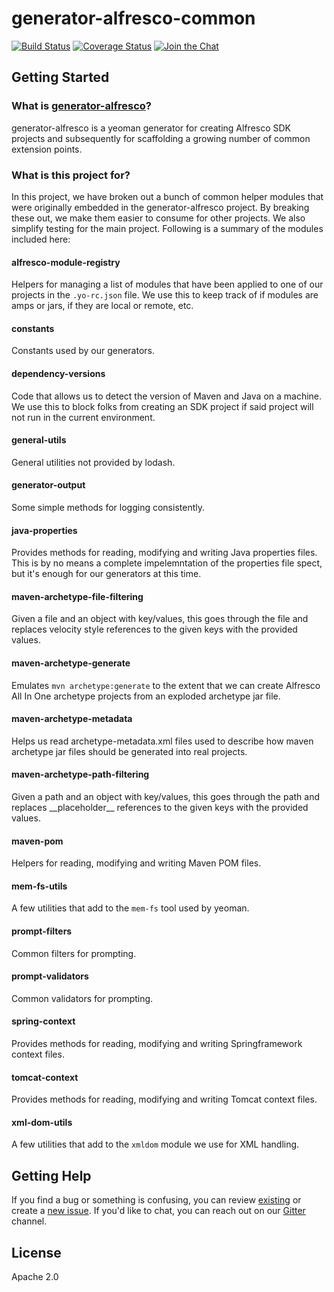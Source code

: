 # generator-alfresco-common

[![Build Status][travis-image]][travis-url] [![Coverage Status][codecov-image]][codecov-url] [![Join the Chat][gitter-image]][gitter-url]

## Getting Started

### What is [generator-alfresco](https://github.com/binduwavell/generator-alfresco)?

generator-alfresco is a yeoman generator for creating Alfresco SDK projects and subsequently for scaffolding a growing number of common extension points.

### What is this project for?

In this project, we have broken out a bunch of common helper modules that were originally embedded in the generator-alfresco project. By breaking these out, we make them easier to consume for other projects. We also simplify testing for the main project. Following is a summary of the modules included here:

#### alfresco-module-registry

Helpers for managing a list of modules that have been applied to one of our projects in the `.yo-rc.json` file. We use this to keep track of if modules are amps or jars, if they are local or remote, etc.

#### constants

Constants used by our generators.

#### dependency-versions

Code that allows us to detect the version of Maven and Java on a machine. We use this to block folks from creating an SDK project if said project will not run in the current environment.

#### general-utils

General utilities not provided by lodash.

#### generator-output

Some simple methods for logging consistently.

#### java-properties

Provides methods for reading, modifying and writing Java properties files. This is by no means a complete impelemntation of the properties file spect, but it's enough for our generators at this time.

#### maven-archetype-file-filtering

Given a file and an object with key/values, this goes through the file and replaces velocity style references to the given keys with the provided values.

#### maven-archetype-generate

Emulates `mvn archetype:generate` to the extent that we can create Alfresco All In One archetype projects from an exploded archetype jar file.

#### maven-archetype-metadata

Helps us read archetype-metadata.xml files used to describe how maven archetype jar files should be generated into real projects.

#### maven-archetype-path-filtering

Given a path and an object with key/values, this goes through the path and replaces \_\_placeholder\_\_ references to the given keys with the provided values.

#### maven-pom

Helpers for reading, modifying and writing Maven POM files.

#### mem-fs-utils

A few utilities that add to the `mem-fs` tool used by yeoman.

#### prompt-filters

Common filters for prompting.

#### prompt-validators

Common validators for prompting.

#### spring-context

Provides methods for reading, modifying and writing Springframework context files.

#### tomcat-context

Provides methods for reading, modifying and writing Tomcat context files.

#### xml-dom-utils

A few utilities that add to the `xmldom` module we use for XML handling.

## Getting Help

If you find a bug or something is confusing, you can review [existing](https://github.com/binduwavell/generator-alfresco/issues) or create a [new issue](https://github.com/binduwavell/generator-alfresco/issues/new). If you'd like to chat, you can reach out on our [Gitter](https://gitter.im/binduwavell/generator-alfresco) channel.

## License

Apache 2.0

[travis-image]: https://img.shields.io/travis/binduwavell/generator-alfresco-common/master.svg
[travis-url]: https://travis-ci.org/binduwavell/generator-alfresco-common
[codecov-image]: https://codecov.io/github/binduwavell/generator-alfresco-common/coverage.svg?branch=master
[codecov-url]: https://codecov.io/github/binduwavell/generator-alfresco-common?branch=master
[coveralls-image]: https://coveralls.io/repos/binduwavell/generator-alfresco-common/badge.svg?branch=master&service=github
[coveralls-url]: https://coveralls.io/github/binduwavell/generator-alfresco-common?branch=master
[gitter-image]: https://img.shields.io/badge/gitter-join%20chat%20%E2%86%92-brightgreen.svg
[gitter-url]: https://gitter.im/binduwavell/generator-alfresco?utm_source=badge&utm_medium=badge&utm_campaign=pr-badge&utm_content=badge
